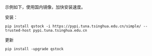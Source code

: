 示例如下，使用国内镜像，加快安装速度。

安装：
```
pip install qstock -i https://pypi.tuna.tsinghua.edu.cn/simple/ --trusted-host pypi.tuna.tsinghua.edu.cn
```

更新
```
pip install -upgrade qstock
```